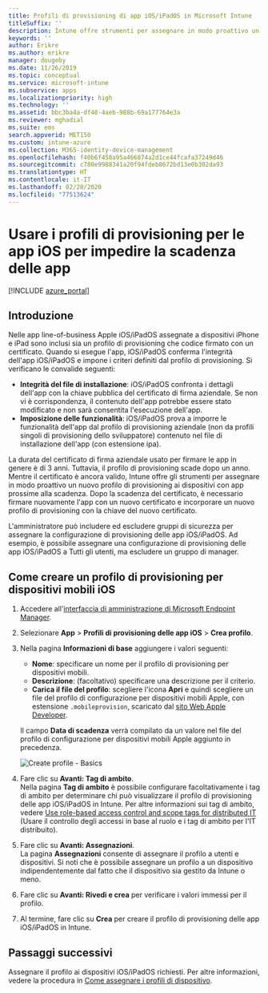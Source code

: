 ```yaml
---
title: Profili di provisioning di app iOS/iPadOS in Microsoft Intune
titleSuffix: ''
description: Intune offre strumenti per assegnare in modo proattivo un nuovo profilo di provisioning ai dispositivi con app prossime alla scadenza.
keywords: ''
author: Erikre
ms.author: erikre
manager: dougeby
ms.date: 11/26/2019
ms.topic: conceptual
ms.service: microsoft-intune
ms.subservice: apps
ms.localizationpriority: high
ms.technology: ''
ms.assetid: bbc3ba4a-df48-4aeb-988b-69a177764e3a
ms.reviewer: mghadial
ms.suite: ems
search.appverid: MET150
ms.custom: intune-azure
ms.collection: M365-identity-device-management
ms.openlocfilehash: f40b6f458a95a466874a2d1ce44fcafa37249d46
ms.sourcegitcommit: c780e9988341a20f94fdeb8672bd13e0b302da93
ms.translationtype: HT
ms.contentlocale: it-IT
ms.lasthandoff: 02/20/2020
ms.locfileid: "77513624"
---
```

# <a name="use-ios-app-provisioning-profiles-to-prevent-your-apps-from-expiring"></a>Usare i profili di provisioning per le app iOS per impedire la scadenza delle app

[!INCLUDE [azure_portal](../includes/azure_portal.md)]

## <a name="introduction"></a>Introduzione

Nelle app line-of-business Apple iOS/iPadOS assegnate a dispositivi iPhone e iPad sono inclusi sia un profilo di provisioning che codice firmato con un certificato. Quando si esegue l'app, iOS/iPadOS conferma l'integrità dell'app iOS/iPadOS e impone i criteri definiti dal profilo di provisioning. Si verificano le convalide seguenti:

- **Integrità del file di installazione**: iOS/iPadOS confronta i dettagli dell'app con la chiave pubblica del certificato di firma aziendale. Se non vi è corrispondenza, il contenuto dell'app potrebbe essere stato modificato e non sarà consentita l'esecuzione dell'app.
- **Imposizione delle funzionalità**: iOS/iPadOS prova a imporre le funzionalità dell'app dal profilo di provisioning aziendale (non da profili singoli di provisioning dello sviluppatore) contenuto nel file di installazione dell'app (con estensione ipa).


La durata del certificato di firma aziendale usato per firmare le app in genere è di 3 anni. Tuttavia, il profilo di provisioning scade dopo un anno. Mentre il certificato è ancora valido, Intune offre gli strumenti per assegnare in modo proattivo un nuovo profilo di provisioning ai dispositivi con app prossime alla scadenza.
Dopo la scadenza del certificato, è necessario firmare nuovamente l'app con un nuovo certificato e incorporare un nuovo profilo di provisioning con la chiave del nuovo certificato.

L'amministratore può includere ed escludere gruppi di sicurezza per assegnare la configurazione di provisioning delle app iOS/iPadOS. Ad esempio, è possibile assegnare una configurazione di provisioning delle app iOS/iPadOS a Tutti gli utenti, ma escludere un gruppo di manager.

## <a name="how-to-create-an-ios-mobile-app-provisioning-profile"></a>Come creare un profilo di provisioning per dispositivi mobili iOS

1. Accedere all'[interfaccia di amministrazione di Microsoft Endpoint Manager](https://go.microsoft.com/fwlink/?linkid=2109431).
2. Selezionare **App** > **Profili di provisioning delle app iOS** > **Crea profilo**.
3. Nella pagina **Informazioni di base** aggiungere i valori seguenti:
    - **Nome**: specificare un nome per il profilo di provisioning per dispositivi mobili.
    - **Descrizione**: (facoltativo) specificare una descrizione per il criterio.
    - **Carica il file del profilo**: scegliere l'icona **Apri** e quindi scegliere un file del profilo di configurazione per dispositivi mobili Apple, con estensione `.mobileprovision`, scaricato dal [sito Web Apple Developer](https://developer.apple.com/).

   Il campo **Data di scadenza** verrà compilato da un valore nel file del profilo di configurazione per dispositivi mobili Apple aggiunto in precedenza.<br>

   <img alt="Create profile - Basics" src="~/apps/media/app-provisioning-profile-ios/app-provisioning-profile-ios-01.png">

4. Fare clic su **Avanti: Tag di ambito**.<br>
   Nella pagina **Tag di ambito** è possibile configurare facoltativamente i tag di ambito per determinare chi può visualizzare il profilo di provisioning delle app iOS/iPadOS in Intune. Per altre informazioni sui tag di ambito, vedere [Use role-based access control and scope tags for distributed IT](../fundamentals/scope-tags.md) (Usare il controllo degli accessi in base al ruolo e i tag di ambito per l'IT distribuito).
5. Fare clic su **Avanti: Assegnazioni**.<br>
   La pagina **Assegnazioni** consente di assegnare il profilo a utenti e dispositivi. Si noti che è possibile assegnare un profilo a un dispositivo indipendentemente dal fatto che il dispositivo sia gestito da Intune o meno.
6. Fare clic su **Avanti: Rivedi e crea** per verificare i valori immessi per il profilo.
7. Al termine, fare clic su **Crea** per creare il profilo di provisioning delle app iOS/iPadOS in Intune. 

## <a name="next-steps"></a>Passaggi successivi

Assegnare il profilo ai dispositivi iOS/iPadOS richiesti. Per altre informazioni, vedere la procedura in [Come assegnare i profili di dispositivo](../device-profile-assign.md).
